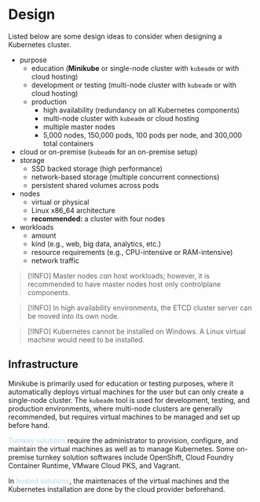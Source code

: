 # Design
Listed below are some design ideas to consider when designing a Kubernetes cluster.
- purpose
	- education (**Minikube** or single-node cluster with `kubeadm` or with cloud hosting)
	- development or testing (multi-node cluster with `kubeadm` or with cloud hosting)
	- production
		- high availability (redundancy on all Kubernetes components)
		- multi-node cluster with `kubeadm` or cloud hosting
		- multiple master nodes
		- 5,000 nodes, 150,000 pods, 100 pods per node, and 300,000 total containers
- cloud or on-premise (`kubeadm` for an on-premise setup)
- storage
	- SSD backed storage (high performance)
	- network-based storage (multiple concurrent connections)
	- persistent shared volumes across pods
- nodes
	- virtual or physical
	- Linux x86_64 architecture
	- **recommended:** a cluster with four nodes
- workloads
	- amount
	- kind (e.g., web, big data, analytics, etc.)
	- resource requirements (e.g., CPU-intensive or RAM-intensive)
	- network traffic

> [!INFO]
> Master nodes *can* host workloads; however, it is recommended to have master nodes host only controlplane components.

> [!INFO]
> In high availability environments, the ETCD cluster server can be moved into its own node.

> [!INFO]
> Kubernetes cannot be installed on Windows. A Linux virtual machine would need to be installed.

## Infrastructure
Minikube is primarily used for education or testing purposes, where it automatically deploys virtual machines for the user but can only create a single-node cluster. The `kubeadm` tool is used for development, testing, and production environments, where multi-node clusters are generally recommended, but requires virtual machines to be managed and set up before hand.

<span style = "color:lightblue">Turnkey solutions</span> require the administrator to provision, configure, and maintain the virtual machines as well as to manage Kubernetes. Some on-premise turnkey solution softwares include OpenShift, Cloud Foundry Container Runtime, VMware Cloud PKS, and Vagrant.

In <span style = "color:lightblue">hosted solutions</span>, the maintenaces of the virtual machines and the Kubernetes installation are done by the cloud provider beforehand.

